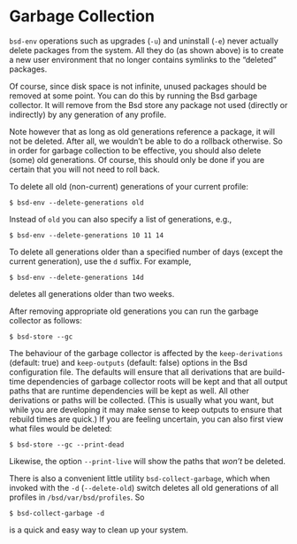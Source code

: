 # Garbage Collection

`bsd-env` operations such as upgrades (`-u`) and uninstall (`-e`) never
actually delete packages from the system. All they do (as shown above)
is to create a new user environment that no longer contains symlinks to
the “deleted” packages.

Of course, since disk space is not infinite, unused packages should be
removed at some point. You can do this by running the Bsd garbage
collector. It will remove from the Bsd store any package not used
(directly or indirectly) by any generation of any profile.

Note however that as long as old generations reference a package, it
will not be deleted. After all, we wouldn’t be able to do a rollback
otherwise. So in order for garbage collection to be effective, you
should also delete (some) old generations. Of course, this should only
be done if you are certain that you will not need to roll back.

To delete all old (non-current) generations of your current profile:

```console
$ bsd-env --delete-generations old
```

Instead of `old` you can also specify a list of generations, e.g.,

```console
$ bsd-env --delete-generations 10 11 14
```

To delete all generations older than a specified number of days (except
the current generation), use the `d` suffix. For example,

```console
$ bsd-env --delete-generations 14d
```

deletes all generations older than two weeks.

After removing appropriate old generations you can run the garbage
collector as follows:

```console
$ bsd-store --gc
```

The behaviour of the garbage collector is affected by the
`keep-derivations` (default: true) and `keep-outputs` (default: false)
options in the Bsd configuration file. The defaults will ensure that all
derivations that are build-time dependencies of garbage collector roots
will be kept and that all output paths that are runtime dependencies
will be kept as well. All other derivations or paths will be collected.
(This is usually what you want, but while you are developing it may make
sense to keep outputs to ensure that rebuild times are quick.) If you
are feeling uncertain, you can also first view what files would be
deleted:

```console
$ bsd-store --gc --print-dead
```

Likewise, the option `--print-live` will show the paths that *won’t* be
deleted.

There is also a convenient little utility `bsd-collect-garbage`, which
when invoked with the `-d` (`--delete-old`) switch deletes all old
generations of all profiles in `/bsd/var/bsd/profiles`. So

```console
$ bsd-collect-garbage -d
```

is a quick and easy way to clean up your system.
